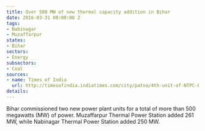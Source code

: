 ```yaml
---
title: Over 500 MW of new thermal capacity addition in Bihar
date: 2016-03-31 00:00:00 Z
tags:
- Nabinagar
- Muzaffarpur
states:
- Bihar
sectors:
- Energy
subsectors:
- Coal
sources:
- name: Times of India
  url: http://timesofindia.indiatimes.com/city/patna/4th-unit-of-NTPC-Bihar-govt-owned-195-MW-plant-synchronised/articleshow/51551898.cms
details: 
---
```


Bihar commissioned two new power plant units for a total of more than 500 megawatts (MW) of power. Muzaffarpur Thermal Power Station added 261 MW, while Nabinagar Thermal Power Station added 250 MW.

